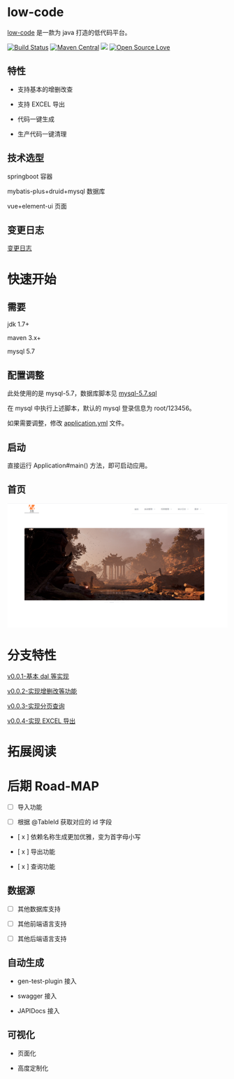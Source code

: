 # low-code

[low-code](https://github.com/houbb/low-code) 是一款为 java 打造的低代码平台。

[![Build Status](https://travis-ci.com/houbb/low-code.svg?branch=master)](https://travis-ci.com/houbb/low-code)
[![Maven Central](https://maven-badges.herokuapp.com/maven-central/com.github.houbb/low-code/badge.svg)](http://mvnrepository.com/artifact/com.github.houbb/low-code)
[![](https://img.shields.io/badge/license-Apache2-FF0080.svg)](https://github.com/houbb/low-code/blob/master/LICENSE.txt)
[![Open Source Love](https://badges.frapsoft.com/os/v2/open-source.svg?v=103)](https://github.com/houbb/low-code)

## 特性

- 支持基本的增删改查

- 支持 EXCEL 导出

- 代码一键生成

- 生产代码一键清理

## 技术选型

springboot 容器

mybatis-plus+druid+mysql 数据库

vue+element-ui 页面

## 变更日志

[变更日志](CHANGELOG.md)

# 快速开始

## 需要

jdk 1.7+

maven 3.x+

mysql 5.7

## 配置调整

此处使用的是 mysql-5.7，数据库脚本见 [mysql-5.7.sql](https://github.com/houbb/low-code/blob/master/low-code-dal/src/main/resources/sql/mysql-5.7.sql)

在 mysql 中执行上述脚本，默认的 mysql 登录信息为 root/123456。

如果需要调整，修改 [application.yml](https://github.com/houbb/low-code/blob/master/low-code-web/src/main/resources/application.yml) 文件。

## 启动

直接运行 Application#main() 方法，即可启动应用。

## 首页

![登录页面](index.png)

# 分支特性

[v0.0.1-基本 dal 等实现](https://github.com/houbb/low-code/tree/release_0.0.1)

[v0.0.2-实现增删改等功能](https://github.com/houbb/low-code/tree/release_0.0.2)

[v0.0.3-实现分页查询](https://github.com/houbb/low-code/tree/release_0.0.3)

[v0.0.4-实现 EXCEL 导出](https://github.com/houbb/low-code/tree/release_0.0.4)

# 拓展阅读

# 后期 Road-MAP

- [ ] 导入功能

- [ ] 根据 @TableId 获取对应的 id 字段

- [ x ] 依赖名称生成更加优雅，变为首字母小写

- [ x ] 导出功能

- [ x ] 查询功能

## 数据源

- [ ] 其他数据库支持

- [ ] 其他前端语言支持

- [ ] 其他后端语言支持

## 自动生成

- gen-test-plugin 接入

- swagger 接入

- JAPIDocs 接入

## 可视化

- 页面化

- 高度定制化